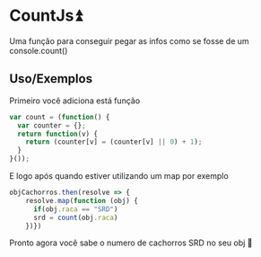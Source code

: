 
# CountJs⏫

Uma função para conseguir pegar as infos como se fosse de um console.count()

## Uso/Exemplos
Primeiro você adiciona está função 
```javascript
var count = (function() {
  var counter = {};
  return function(v) {
    return (counter[v] = (counter[v] || 0) + 1);
  }
}());
```
E logo após quando estiver utilizando um map por exemplo
```javascript
objCachorros.then(resolve => {
    resolve.map(function (obj) {
      if(obj.raca == "SRD")
      srd = count(obj.raca)
    })})
```
Pronto agora você sabe o numero de cachorros SRD no seu obj 🐶
